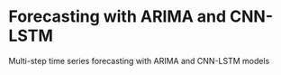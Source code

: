 # Forecasting with ARIMA and CNN-LSTM
Multi-step time series forecasting with ARIMA and CNN-LSTM models

